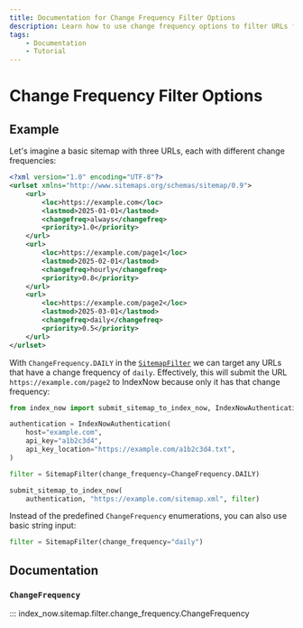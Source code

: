 ```yaml
---
title: Documentation for Change Frequency Filter Options
description: Learn how to use change frequency options to filter URLs from a sitemap before submitting them in bulk to IndexNow. Includes code examples for both beginners and advanced users.
tags:
    - Documentation
    - Tutorial
---
```


# Change Frequency Filter Options
## Example
Let's imagine a basic sitemap with three URLs, each with different change frequencies:

```xml linenums="1" title="sitemap.xml" hl_lines="6 12 18"
<?xml version="1.0" encoding="UTF-8"?>
<urlset xmlns="http://www.sitemaps.org/schemas/sitemap/0.9">
    <url>
        <loc>https://example.com</loc>
        <lastmod>2025-01-01</lastmod>
        <changefreq>always</changefreq>
        <priority>1.0</priority>
    </url>
    <url>
        <loc>https://example.com/page1</loc>
        <lastmod>2025-02-01</lastmod>
        <changefreq>hourly</changefreq>
        <priority>0.8</priority>
    </url>
    <url>
        <loc>https://example.com/page2</loc>
        <lastmod>2025-03-01</lastmod>
        <changefreq>daily</changefreq>
        <priority>0.5</priority>
    </url>
</urlset>
```

With `ChangeFrequency.DAILY` in the [`SitemapFilter`](sitemap-filter.md) we can target any URLs that have a change frequency of `daily`. Effectively, this will submit the URL `https://example.com/page2` to IndexNow because only it has that change frequency:

```python linenums="1" hl_lines="9"
from index_now import submit_sitemap_to_index_now, IndexNowAuthentication, SitemapFilter, ChangeFrequency

authentication = IndexNowAuthentication(
    host="example.com",
    api_key="a1b2c3d4",
    api_key_location="https://example.com/a1b2c3d4.txt",
)

filter = SitemapFilter(change_frequency=ChangeFrequency.DAILY)

submit_sitemap_to_index_now(
    authentication, "https://example.com/sitemap.xml", filter)
```

Instead of the predefined `ChangeFrequency` enumerations, you can also use basic string input:

```python linenums="11" hl_lines="1" title=""
filter = SitemapFilter(change_frequency="daily")
```

## Documentation
### `ChangeFrequency`
::: index_now.sitemap.filter.change_frequency.ChangeFrequency

